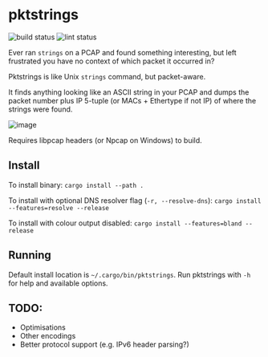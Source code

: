# pktstrings

![build status](https://github.com/JamoBox/pktstrings/actions/workflows/ci.yml/badge.svg)
![lint status](https://github.com/JamoBox/pktstrings/actions/workflows/rust-clippy.yml/badge.svg)

Ever ran `strings` on a PCAP and found something interesting, but left frustrated you have no context of which packet it occurred in?

Pktstrings is like Unix `strings` command, but packet-aware.

It finds anything looking like an ASCII string in your PCAP and dumps the packet number plus IP 5-tuple (or MACs + Ethertype if not IP) of where the strings were found.

![image](https://user-images.githubusercontent.com/2273100/201542679-2ce4e1c9-bb0e-40f5-899e-c75c55dbe860.png)

Requires libpcap headers (or Npcap on Windows) to build.

## Install
To install binary:
`cargo install --path .`

To install with optional DNS resolver flag (`-r, --resolve-dns`):
`cargo install --features=resolve --release`

To install with colour output disabled:
`cargo install --features=bland --release`

## Running
Default install location is `~/.cargo/bin/pktstrings`.
Run pktstrings with `-h` for help and available options.

## TODO:
- Optimisations
- Other encodings
- Better protocol support (e.g. IPv6 header parsing?)
